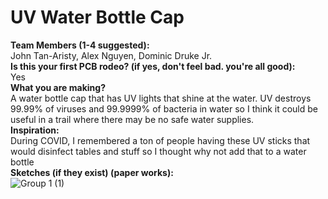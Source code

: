 # UV Water Bottle Cap

**Team Members (1-4 suggested):**  
John Tan-Aristy, Alex Nguyen, Dominic Druke Jr.  
**Is this your first PCB rodeo? (if yes, don't feel bad. you're all good):**  
Yes  
**What you are making?**  
A water bottle cap that has UV lights that shine at the water. UV destroys 99.99% of viruses and 99.9999% of bacteria in water so I think it could be useful in a trail where there may be no safe water supplies.  
**Inspiration:**  
During COVID, I remembered a ton of people having these UV sticks that would disinfect tables and stuff so I thought why not add that to a water bottle  
**Sketches (if they exist) (paper works):**  
![Group 1 (1)](https://github.com/jpt1729/the-trail/assets/136768731/40eec55d-fd7d-4e11-95d3-5dbb6904c040)
